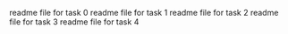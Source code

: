 readme file for task 0
readme file for task 1
readme file for task 2
readme file for task 3
readme file for task 4
